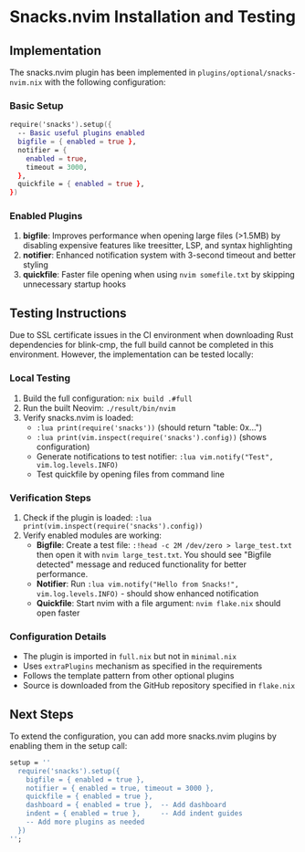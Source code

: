 # Snacks.nvim Installation and Testing

## Implementation

The snacks.nvim plugin has been implemented in `plugins/optional/snacks-nvim.nix` with the following configuration:

### Basic Setup
```nix
require('snacks').setup({
  -- Basic useful plugins enabled
  bigfile = { enabled = true },
  notifier = { 
    enabled = true,
    timeout = 3000,
  },
  quickfile = { enabled = true },
})
```

### Enabled Plugins

1. **bigfile**: Improves performance when opening large files (>1.5MB) by disabling expensive features like treesitter, LSP, and syntax highlighting
2. **notifier**: Enhanced notification system with 3-second timeout and better styling
3. **quickfile**: Faster file opening when using `nvim somefile.txt` by skipping unnecessary startup hooks

## Testing Instructions

Due to SSL certificate issues in the CI environment when downloading Rust dependencies for blink-cmp, the full build cannot be completed in this environment. However, the implementation can be tested locally:

### Local Testing
1. Build the full configuration: `nix build .#full`
2. Run the built Neovim: `./result/bin/nvim`
3. Verify snacks.nvim is loaded:
   - `:lua print(require('snacks'))` (should return "table: 0x...")
   - `:lua print(vim.inspect(require('snacks').config))` (shows configuration)
   - Generate notifications to test notifier: `:lua vim.notify("Test", vim.log.levels.INFO)`
   - Test quickfile by opening files from command line

### Verification Steps
1. Check if the plugin is loaded: `:lua print(vim.inspect(require('snacks').config))`
2. Verify enabled modules are working:
   - **Bigfile**: Create a test file: `:!head -c 2M /dev/zero > large_test.txt` then open it with `nvim large_test.txt`. You should see "Bigfile detected" message and reduced functionality for better performance.
   - **Notifier**: Run `:lua vim.notify("Hello from Snacks!", vim.log.levels.INFO)` - should show enhanced notification
   - **Quickfile**: Start nvim with a file argument: `nvim flake.nix` should open faster

### Configuration Details
- The plugin is imported in `full.nix` but not in `minimal.nix`
- Uses `extraPlugins` mechanism as specified in the requirements
- Follows the template pattern from other optional plugins
- Source is downloaded from the GitHub repository specified in `flake.nix`

## Next Steps
To extend the configuration, you can add more snacks.nvim plugins by enabling them in the setup call:

```nix
setup = ''
  require('snacks').setup({
    bigfile = { enabled = true },
    notifier = { enabled = true, timeout = 3000 },
    quickfile = { enabled = true },
    dashboard = { enabled = true },  -- Add dashboard
    indent = { enabled = true },     -- Add indent guides
    -- Add more plugins as needed
  })
'';
```